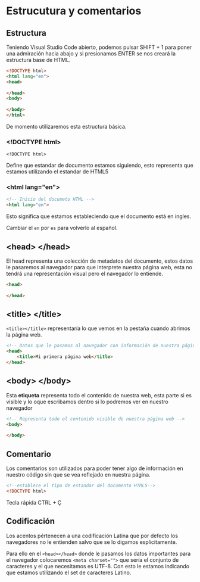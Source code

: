 # Estrucutura y comentarios

## Estructura

Teniendo Visual Studio Code abierto, podemos pulsar SHIFT + 1 para poner una admiración hacia abajo y si presionamos ENTER se nos creará la estructura base de HTML.

~~~html
<!DOCTYPE html>
<html lang="en">
<head>
    
</head>
<body>
    
</body>
</html>
~~~

De momento utilizaremos esta estructura básica.

### \<!DOCTYPE html>

    <!DOCTYPE html>

Define que estandar de documento estamos siguiendo, esto representa que estamos utilizando el estandar de HTML5

### \<html lang="en">
~~~html
<!-- Inicio del documeto HTML -->
<html lang="en">
~~~
Esto significa que estamos estableciendo que el documento está en ingles.

Cambiar el `en` por `es` para volverlo al español.

## \<head> \</head>
El head representa una colección de metadatos del documento, estos datos le pasaremos al navegador para que interprete nuestra página web, esta no tendrá una representación visual pero el navegador lo entiende.

~~~html
<head>
    
</head>
~~~

## \<title> \</title>

`<title></title>` representaría lo que vemos en la pestaña cuando abrimos la página web.

~~~html
<!-- Datos que le pasamos al navegador con información de nuestra página web. -->
<head>
    <title>Mi primera página web</title>    
</head>
~~~

## \<body> \</body>

Esta **etiqueta** representa todo el contenido de nuestra web, esta parte si es visible y lo oque escribamos dentro si lo podremos ver en nuestro navegador

~~~html
<!-- Representa todo el contenido visible de nuestra página web -->
<body>
    
</body>
~~~

## Comentario

Los comentarios son utilizados para poder tener algo de información en nuestro código sin que se vea reflejado en nuestra página.

~~~html
<!--establece el tipo de estandar del documento HTML5-->
<!DOCTYPE html>
~~~

Tecla rápida CTRL + Ç

## Codificación

Los acentos pértenecen a una codificación Latina que por defecto los navegadores no le entienden salvo que se lo digamos esplícitamente.

Para ello en el `<head></head>` donde le pasamos los datos importantes para el navegador colocaremos `<meta charset="">` que sería el conjunto de caracteres y el que necesitamos es UTF-8. Con esto le estamos indicando que estamos utilizando el set de caracteres Latino.
